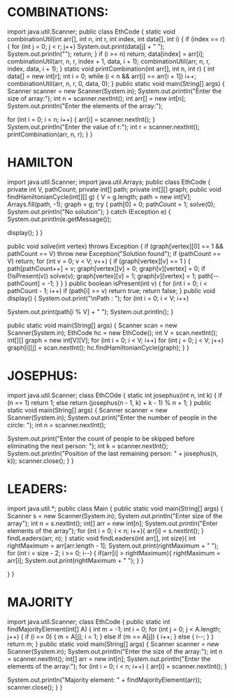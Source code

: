 



















# COMBINATIONS:



import java.util.Scanner;
public class EthCode {
static void combinationUtil(int arr[], int n, int r, int index, int data[], int i) {
if (index == r) {
for (int j = 0; j &lt; r; j++)
System.out.print(data[j] + &quot; &quot;);
System.out.println(&quot;&quot;);
return;
}
if (i &gt;= n)
return;
data[index] = arr[i];
combinationUtil(arr, n, r, index + 1, data, i + 1);
combinationUtil(arr, n, r, index, data, i + 1);
}
static void printCombination(int arr[], int n, int r) {
int data[] = new int[r];
int i = 0;
while (i &lt; n &amp;&amp; arr[i] == arr[i + 1])
i++;
combinationUtil(arr, n, r, 0, data, 0);
}
public static void main(String[] args) {
Scanner scanner = new Scanner(System.in);
System.out.println(&quot;Enter the size of array:&quot;);
int n = scanner.nextInt();
int arr[] = new int[n];
System.out.println(&quot;Enter the elements of the array:&quot;);

for (int i = 0; i &lt; n; i++) {
arr[i] = scanner.nextInt();
}
System.out.println(&quot;Enter the value of r:&quot;);
int r = scanner.nextInt();
printCombination(arr, n, r);
}
}


# HAMILTON

import java.util.Scanner;
import java.util.Arrays;
public class EthCode {
private int V, pathCount;
private int[] path;
private int[][] graph;
public void findHamiltonianCycle(int[][] g) {
V = g.length;
path = new int[V];
Arrays.fill(path, -1);
graph = g;
try {
path[0] = 0;
pathCount = 1;
solve(0);
System.out.println(&quot;No solution&quot;);
} catch (Exception e) {
System.out.println(e.getMessage());

display();
}
}

public void solve(int vertex) throws Exception {
if (graph[vertex][0] == 1 &amp;&amp; pathCount == V)
throw new Exception(&quot;Solution found&quot;);
if (pathCount == V)
return;
for (int v = 0; v &lt; V; v++) {
if (graph[vertex][v] == 1 ) {
path[pathCount++] = v;
graph[vertex][v] = 0;
graph[v][vertex] = 0;
if (!isPresent(v))
solve(v);
graph[vertex][v] = 1;
graph[v][vertex] = 1;
path[--pathCount] = -1;
}
}
}
public boolean isPresent(int v) {
for (int i = 0; i &lt; pathCount - 1; i++)
if (path[i] == v)
return true;
return false;
}
public void display() {
System.out.print(&quot;\nPath : &quot;);
for (int i = 0; i &lt; V; i++)

System.out.print(path[i % V] + &quot; &quot;);
System.out.println();
}

public static void main(String[] args) {
Scanner scan = new Scanner(System.in);
EthCode hc = new EthCode();
int V = scan.nextInt();
int[][] graph = new int[V][V];
for (int i = 0; i &lt; V; i++)
for (int j = 0; j &lt; V; j++)
graph[i][j] = scan.nextInt();
hc.findHamiltonianCycle(graph);
}
}


# JOSEPHUS:

import java.util.Scanner;
class EthCOde {
static int josephus(int n, int k) {
if (n == 1)
return 1;
else
return (josephus(n - 1, k) + k - 1) % n + 1;
}
public static void main(String[] args) {
Scanner scanner = new Scanner(System.in);
System.out.print(&quot;Enter the number of people in the circle: &quot;);
int n = scanner.nextInt();

System.out.print(&quot;Enter the count of people to be skipped before eliminating the next person:
&quot;);
int k = scanner.nextInt();
System.out.println(&quot;Position of the last remaining person: &quot; + josephus(n, k));
scanner.close();
}
}
# LEADERS:

import java.util.*;
public class Main {
public static void main(String[] args) {
Scanner s = new Scanner(System.in);
System.out.println(&quot;Enter size of the array&quot;);
int n = s.nextInt();
int[] arr = new int[n];
System.out.println(&quot;Enter elements of the array&quot;);
for (int i = 0; i &lt; n; i++){
arr[i] = s.nextInt();
}
findLeaders(arr, n);
}
static void findLeaders(int arr[], int size){
int rightMaximum = arr[arr.length - 1];
System.out.print(rightMaximum + &quot; &quot;);
for (int i = size - 2; i &gt;= 0; i--) {
if(arr[i] &gt; rightMaximum){
rightMaximum = arr[i];
System.out.print(rightMaximum + &quot; &quot;);
}
}

}
}

# MAJORITY

import java.util.Scanner;
class EthCode {
public static int findMajorityElement(int[] A) {
int m = -1;
int i = 0;
for (int j = 0; j &lt; A.length; j++) {
if (i == 0) {
m = A[j];
i = 1;
} else if (m == A[j]) {
i++;
} else {
i--;
}
}
return m;
}
public static void main(String[] args) {
Scanner scanner = new Scanner(System.in);
System.out.println(&quot;Enter the size of the array:&quot;);
int n = scanner.nextInt();
int[] arr = new int[n];
System.out.println(&quot;Enter the elements of the array:&quot;);
for (int i = 0; i &lt; n; i++) {
arr[i] = scanner.nextInt();
}

System.out.println(&quot;Majority element: &quot; + findMajorityElement(arr));
scanner.close();
}
}

